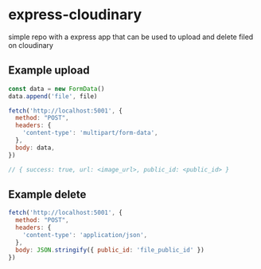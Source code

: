 # express-cloudinary
simple repo with a express app that can be used to upload and delete filed on cloudinary

## Example upload
```js
const data = new FormData()
data.append('file', file)

fetch('http://localhost:5001', {
  method: "POST",
  headers: {
    'content-type': 'multipart/form-data',
  },
  body: data,
})

// { success: true, url: <image_url>, public_id: <public_id> }
```

## Example delete
```js
fetch('http://localhost:5001', {
  method: "POST",
  headers: {
    'content-type': 'application/json',
  },
  body: JSON.stringify({ public_id: 'file_public_id' })
})
```
